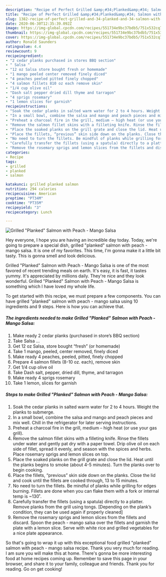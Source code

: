 ```yaml
---
description: "Recipe of Perfect Grilled &amp;#34;Planked&amp;#34; Salmon with Peach - Mango Salsa"
title: "Recipe of Perfect Grilled &amp;#34;Planked&amp;#34; Salmon with Peach - Mango Salsa"
slug: 1382-recipe-of-perfect-grilled-and-34-planked-and-34-salmon-with-peach-mango-salsa
date: 2020-06-30T12:35:39.092Z
image: https://img-global.cpcdn.com/recipes/551734e9bc37bdb5/751x532cq70/grilled-planked-salmon-with-peach-mango-salsa-recipe-main-photo.jpg
thumbnail: https://img-global.cpcdn.com/recipes/551734e9bc37bdb5/751x532cq70/grilled-planked-salmon-with-peach-mango-salsa-recipe-main-photo.jpg
cover: https://img-global.cpcdn.com/recipes/551734e9bc37bdb5/751x532cq70/grilled-planked-salmon-with-peach-mango-salsa-recipe-main-photo.jpg
author: Ronald Saunders
ratingvalue: 4.4
reviewcount: 9
recipeingredient:
- "2 cedar planks purchased in stores BBQ section"
- " Salsa "
- "12 oz Salsa store bought fresh or homemade"
- "1 mango peeled center removed finely diced"
- "4 peaches peeled pitted finely chopped"
- "4 salmon fillets 810 oz each remove skin"
- "1/4 cup olive oil"
- "Dash salt pepper dried dill thyme and tarragon"
- "4 sprigs rosemary"
- "1 lemon slices for garnish"
recipeinstructions:
- "Soak the cedar planks in salted warm water for 2 to 4 hours. Weight the planks to submerge."
- "In a small bowl, combine the salsa and mango and peach pieces and mix well. Chill in the refrigerator for later serving instructions."
- "Preheat a charcoal fire in the grill, medium – high heat (or use your gas grill)."
- "Remove the salmon fillet skins with a filleting knife. Rinse the fillets under water and gently pat dry with a paper towel. Drip olive oil on each side of fillet, spread it evenly, and season with the spices and herbs. Place rosemary sprigs and lemon slices on top."
- "Place the soaked planks on the grill grate and close the lid. Heat until the planks begins to smoke (about 4-5 minutes). Turn the planks over to begin cooking."
- "Place the fillets, “previous” skin side down on the planks. Close the lid and cook until the fillets are cooked through, 13 to 15 minutes."
- "No need to turn the fillets. Be mindful of planks while grilling for edges burning. Fillets are done when you can flake them with a fork or internal temp is ~130˚."
- "Carefully transfer the fillets (using a spatula) directly to a platter. Remove planks from the grill using tongs. [Depending on the plank’s condition, they can be used again if properly cleaned]"
- "Remove the rosemary sprigs and lemon slices from the fillets and discard. Spoon the peach - mango salsa over the fillets and garnish the plate with a lemon slice. Serve with white rice and grilled vegetables for a nice plate appearance."
categories:
- Recipe
tags:
- grilled
- planked
- salmon

katakunci: grilled planked salmon 
nutrition: 294 calories
recipecuisine: American
preptime: "PT34M"
cooktime: "PT35M"
recipeyield: "3"
recipecategory: Lunch

---
```



![Grilled &#34;Planked&#34; Salmon with Peach - Mango Salsa](https://img-global.cpcdn.com/recipes/551734e9bc37bdb5/751x532cq70/grilled-planked-salmon-with-peach-mango-salsa-recipe-main-photo.jpg)

Hey everyone, I hope you are having an incredible day today. Today, we're going to prepare a special dish, grilled &#34;planked&#34; salmon with peach - mango salsa. It is one of my favorites. This time, I'm gonna make it a little bit tasty. This is gonna smell and look delicious.

Grilled &#34;Planked&#34; Salmon with Peach - Mango Salsa is one of the most favored of recent trending meals on earth. It's easy, it is fast, it tastes yummy. It's appreciated by millions daily. They're nice and they look wonderful. Grilled &#34;Planked&#34; Salmon with Peach - Mango Salsa is something which I have loved my whole life.




To get started with this recipe, we must prepare a few components. You can have grilled &#34;planked&#34; salmon with peach - mango salsa using 10 ingredients and 9 steps. Here is how you can achieve that.

<!--inarticleads1-->

##### The ingredients needed to make Grilled &#34;Planked&#34; Salmon with Peach - Mango Salsa:

1. Make ready 2 cedar planks (purchased in store’s BBQ section)
1. Take  Salsa …
1. Get 12 oz Salsa, store bought “fresh” (or homemade)
1. Take 1 mango, peeled, center removed, finely diced
1. Make ready 4 peaches, peeled, pitted, finely chopped
1. Prepare 4 salmon fillets (8-10 oz. each), remove skin
1. Get 1/4 cup olive oil
1. Take Dash salt, pepper, dried dill, thyme, and tarragon
1. Make ready 4 sprigs rosemary
1. Take 1 lemon, slices for garnish




<!--inarticleads2-->

##### Steps to make Grilled &#34;Planked&#34; Salmon with Peach - Mango Salsa:

1. Soak the cedar planks in salted warm water for 2 to 4 hours. Weight the planks to submerge.
1. In a small bowl, combine the salsa and mango and peach pieces and mix well. Chill in the refrigerator for later serving instructions.
1. Preheat a charcoal fire in the grill, medium – high heat (or use your gas grill).
1. Remove the salmon fillet skins with a filleting knife. Rinse the fillets under water and gently pat dry with a paper towel. Drip olive oil on each side of fillet, spread it evenly, and season with the spices and herbs. Place rosemary sprigs and lemon slices on top.
1. Place the soaked planks on the grill grate and close the lid. Heat until the planks begins to smoke (about 4-5 minutes). Turn the planks over to begin cooking.
1. Place the fillets, “previous” skin side down on the planks. Close the lid and cook until the fillets are cooked through, 13 to 15 minutes.
1. No need to turn the fillets. Be mindful of planks while grilling for edges burning. Fillets are done when you can flake them with a fork or internal temp is ~130˚.
1. Carefully transfer the fillets (using a spatula) directly to a platter. Remove planks from the grill using tongs. [Depending on the plank’s condition, they can be used again if properly cleaned]
1. Remove the rosemary sprigs and lemon slices from the fillets and discard. Spoon the peach - mango salsa over the fillets and garnish the plate with a lemon slice. Serve with white rice and grilled vegetables for a nice plate appearance.




So that's going to wrap it up with this exceptional food grilled &#34;planked&#34; salmon with peach - mango salsa recipe. Thank you very much for reading. I am sure you will make this at home. There's gonna be more interesting food at home recipes coming up. Remember to save this page in your browser, and share it to your family, colleague and friends. Thank you for reading. Go on get cooking!
